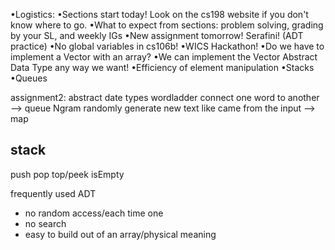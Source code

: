 •Logistics:
•Sections start today! Look on the cs198 website if you don't know where to go.
•What to expect from sections: problem solving, grading by your SL, and weekly
IGs
•New assignment tomorrow! Serafini! (ADT practice)
•No global variables in cs106b!
•WICS Hackathon!
•Do we have to implement a Vector with an array?
•We can implement the Vector Abstract Data Type any way we want!
•Efficiency of element manipulation
•Stacks
•Queues

assignment2: abstract date types
wordladder connect one word to another --> queue
Ngram randomly generate new text like came from the input --> map

## stack

push pop top/peek isEmpty

frequently used ADT
- no random access/each time one
- no search
- easy to build out of an array/physical meaning
  
  